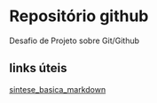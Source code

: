 # Repositório github

Desafio de Projeto sobre Git/Github
## links úteis
[sintese_basica_markdown](https://www.markdownguide.org)
